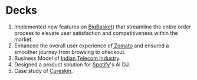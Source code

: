 # Decks

1. Implemented new features on [BigBasket](https://github.com/himanshii15/Decks/blob/e474a447143aefbe1b985d2dc2080fc9d5f7e7f8/BIGBASKET.pdf)) that streamline the entire order process to elevate user satisfaction and competitiveness within the market.
2.  Enhanced the overall user experience of[ Zomato](https://drive.google.com/file/d/1a38IoBD0Rh3Wmg6gib5rJDBODCRJwD0X/view?usp=drive_link) and ensured a smoother journey from browsing to checkout.
3.  Business Model of [Indian Telecom Industry](https://github.com/himanshii15/Decks/blob/7080bb6385b3eb33e4ba2fb8e2d72c46811f69fc/TELECOM%20INDUSTRY_20240902_143354_0000%20(1).pdf).
4.  Designed a product solution for [Spotify](https://drive.google.com/file/d/1iP7QPgBHoRFqELJUB9RcXCF5jnx-2MJQ/view?usp=drive_link)'s AI DJ.
5.  Case study of [Cureskin](https://github.com/himanshii15/Decks/blob/f4aefddcb08a6884e5f763e48e01369439fe643e/cureskin%20case%20study.pdf).
